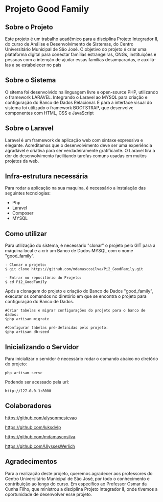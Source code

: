 <h1>Projeto Good Family</h1>

## **Sobre o Projeto**
Este projeto é um trabalho acadêmico para a disciplina Projeto Integrador II, do curso de Análise e Desenvolvimento de Sistemas, do Centro Universitário Municipal de São José. O objetivo do projeto é criar uma plataforma digital para conectar famílias estrangeiras, ONGs, instituições e pessoas com a intenção de ajudar essas famílias desamparadas, e auxiliá-las a se estabelecer no país

## **Sobre o Sistema**
O sitema foi desenvolvido na linguagem livre e open-source PHP, utilizando o framework LARAVEL. Integrando o Laravel ao MYSQL para criação e configuração do Banco de Dados Relacional. E para a interface visual do sistema foi utilizado o framework BOOTSTRAP, que desenvolve componentes com HTML, CSS e JavaScript

## **Sobre o Laravel**
Laravel é um framework de aplicação web com sintaxe expressiva e elegante. Acreditamos que o desenvolvimento deve ser uma experiência agradável e criativa para ser verdadeiramente gratificante. O Laravel tira a dor do desenvolvimento facilitando tarefas comuns usadas em muitos projetos da web.

## **Infra-estrutura necessária**
Para rodar a aplicação na sua maquina, é necessário a instalação das seguintes tecnologias:
- Php 
- Laravel
- Composer 
- MYSQL

## **Como utilizar**

Para utilização do sistema, é necessário "clonar" o projeto pelo GIT para a máquina local e a crir um Banco de Dados MYSQL com o nome "good_family". 
```
- Clonar o projeto:
$ git clone https://github.com/mdamascosilva/Pi2_GoodFamily.git

- Entrar no repositório do Projeto:
$ cd Pi2_GoodFamily
```
Após a clonagem do projeto e criação do Banco de Dados "good_family", executar os comandos no diretório em que se encontra o projeto para configuração do Banco de Dados.
```
#Criar tabelas e migrar configurações do projeto para o banco de dados:
$php artisan migrate

#Configurar tabelas pré-definidas pelo projeto:
$php artisan db:seed
```
## **Inicializando o Servidor**
Para inicializar o servidor é necessário rodar o comando abaixo no diretório do projeto:

    php artisan serve

Podendo ser acessado pela url:

    http://127.0.0.1:8000

## **Colaboradores**
https://github.com/alysonmestevao

https://github.com/luksdvlp

https://github.com/mdamascosilva

https://github.com/UlyssesWerlich

## **Agradecimentos**
Para a realização deste projeto, queremos agradecer aos professores do Centro Universitário Municipal de São José, por todo o conhecimento e contribuição ao longo do curso. Em específico ao Professor Osmar da Cunha Filho, que ministrou a disciplina Projeto Integrador II, onde tivemos a oportunidade de desenvolver esse projeto.